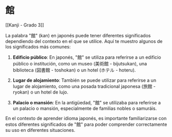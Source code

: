 # 館

[[Kanji - Grado 3]]

La palabra "館" (kan) en japonés puede tener diferentes significados dependiendo del contexto en el que se utilice. Aquí te muestro algunos de los significados más comunes:

1. **Edificio público**: En japonés, "館" se utiliza para referirse a un edificio público o institución, como un museo (美術館 - bijutsukan), una biblioteca (図書館 - toshokan) o un hotel (ホテル - hoteru).

2. **Lugar de alojamiento**: También se puede utilizar para referirse a un lugar de alojamiento, como una posada tradicional japonesa (旅館 - ryokan) o un hotel de lujo.

3. **Palacio o mansión**: En la antigüedad, "館" se utilizaba para referirse a un palacio o mansión, especialmente de familias nobles o samuráis.

En el contexto de aprender idioma japonés, es importante familiarizarse con estos diferentes significados de "館" para poder comprender correctamente su uso en diferentes situaciones.
